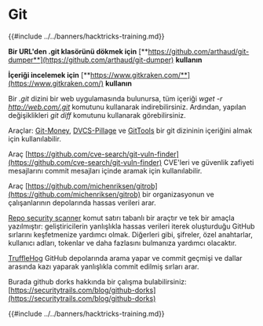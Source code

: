 # Git

{{#include ../../banners/hacktricks-training.md}}

**Bir URL'den .git klasörünü dökmek için** [**https://github.com/arthaud/git-dumper**](https://github.com/arthaud/git-dumper) **kullanın**

**İçeriği incelemek için** [**https://www.gitkraken.com/**](https://www.gitkraken.com/) **kullanın**

Bir _.git_ dizini bir web uygulamasında bulunursa, tüm içeriği _wget -r http://web.com/.git_ komutunu kullanarak indirebilirsiniz. Ardından, yapılan değişiklikleri _git diff_ komutunu kullanarak görebilirsiniz.

Araçlar: [Git-Money](https://github.com/dnoiz1/git-money), [DVCS-Pillage](https://github.com/evilpacket/DVCS-Pillage) ve [GitTools](https://github.com/internetwache/GitTools) bir git dizininin içeriğini almak için kullanılabilir.

Araç [https://github.com/cve-search/git-vuln-finder](https://github.com/cve-search/git-vuln-finder) CVE'leri ve güvenlik zafiyeti mesajlarını commit mesajları içinde aramak için kullanılabilir.

Araç [https://github.com/michenriksen/gitrob](https://github.com/michenriksen/gitrob) bir organizasyonun ve çalışanlarının depolarında hassas verileri arar.

[Repo security scanner](https://github.com/UKHomeOffice/repo-security-scanner) komut satırı tabanlı bir araçtır ve tek bir amaçla yazılmıştır: geliştiricilerin yanlışlıkla hassas verileri iterek oluşturduğu GitHub sırlarını keşfetmenize yardımcı olmak. Diğerleri gibi, şifreler, özel anahtarlar, kullanıcı adları, tokenlar ve daha fazlasını bulmanıza yardımcı olacaktır.

[TruffleHog](https://github.com/dxa4481/truffleHog) GitHub depolarında arama yapar ve commit geçmişi ve dallar arasında kazı yaparak yanlışlıkla commit edilmiş sırları arar.

Burada github dorks hakkında bir çalışma bulabilirsiniz: [https://securitytrails.com/blog/github-dorks](https://securitytrails.com/blog/github-dorks)

{{#include ../../banners/hacktricks-training.md}}
